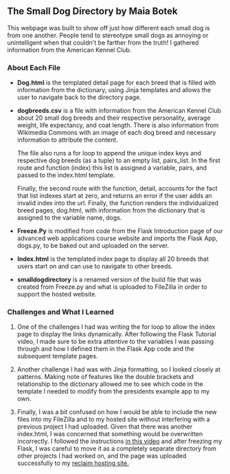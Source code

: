 
## The Small Dog Directory by Maia Botek

This webpage was built to show off just how different each small dog is from one another. People tend to stereotype small dogs as annoying or unintelligent when that couldn't be farther from the truth! I gathered information from the American Kennel Club.

### About Each File

+ **Dog.html** is the templated detail page for each breed that is filled with information from the dictionary, using Jinja templates and allows the user to navigate back to the directory page.

+ **dogbreeds.csv** is a file with information from the American Kennel Club about 20 small dog breeds and their respective personality, average weight, life expectancy, and coat length. There is also information from Wikimedia Commons with an image of each dog breed and necessary information to attribute the content.

    The file also runs a for loop to append the unique index keys and respective dog breeds (as a tuple) to an empty list, pairs_list. In the first route       and function (index) this list is assigned a variable, pairs, and passed to the index.html template.

    Finally, the second route with the function, detail, accounts for the fact that list indexes start at zero, and returns an error if the user adds an       invalid index into the url. Finally, the function renders the individualized breed pages, dog.html, with information from the dictionary that is           assigned to the variable name, dogs.

+ **Freeze.Py** is modified from code from the Flask Introduction page of our advanced web applications course website and imports the Flask App, dogs.py, to be baked out and uploaded on the server.

+ **Index.html** is the templated index page to display all 20 breeds that users start on and can use to navigate to other breeds.

+ **smalldogdirectory** is a renamed version of the build file that was created from Freeze.py and what is uploaded to FileZilla in order to support the hosted website.


### Challenges and What I Learned

1. One of the challenges I had was writing the for loop to allow the index page to display the links dynamically. After following the Flask Tutorial video, I made sure to be extra attentive to the variables I was passing through and how I defined them in the Flask App code and the subsequent template pages.

2. Another challenge I had was with Jinja formatting, so I looked closely at patterns. Making note of features like the double brackets and relationship to the dictionary allowed me to see which code in the template I needed to modify from the presidents example app to my own.

3. Finally, I was a bit confused on how I would be able to include the new files into my FileZilla and to my hosted site without interfering with a previous project I had uploaded. Given that there was another index.html, I was concerned that something would be overwritten incorrectly. I followed the instructions [in this video](https://www.youtube.com/watch?v=Ejo_2zRbQJk) and after freezing my Flask, I was careful to move it as a completely separate directory from other projects I had worked on, and the page was uploaded successfully to my [reclaim hosting site.](https://maiabotek.reclaim.hosting/smalldogdirectory/)


[^1]:
    Some of the code was modified and adapted from the Flask app found in [this repository](https://github.com/macloo/python-adv-web-apps/tree/master/python_code_examples/flask/presidents).
